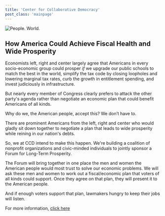 ```yaml
---
title: 'Center for Collaborative Democracy'
post_class: 'mainpage'
---
```


![People. World.](/files/people-world.jpg)

## How America Could Achieve Fiscal Health and Wide Prosperity

Economists left, right and center largely agree that Americans in every socio-economic group could prosper _if_ we upgrade our public schools to match the best in the world, simplify the tax code by closing loopholes and lowering marginal tax rates,  curb the growth in entitlement spending, and invest judiciously in infrastructure.

But nearly every member of Congress clearly prefers to attack the other party's agenda rather than negotiate an economic plan that could benefit Americans of all kinds.

Why do we, the American people, accept this? We don’t have to.

There are prominent Americans from the left, right and center who would gladly sit down together to negotiate a plan that leads to wide prosperity while reining in our nation's debts.

So, we at CCD intend to make this happen. We're building a coalition of nonprofit organizations and civic-minded individuals to jointly sponsor a Forum for Long-Term Prosperity.

The Forum will bring together in one place the men and women the American people would most trust to solve our economic problems. We will ask these men and women to work out a fiscal/economic plan that voters of all kinds could support. Once they agree on that plan, they will present it to the American people.

And if enough voters support that plan, lawmakers hungry to keep their jobs will listen.

For more information, [click here][2]

[2]: http://www.GenuineRepresentation.org/future
